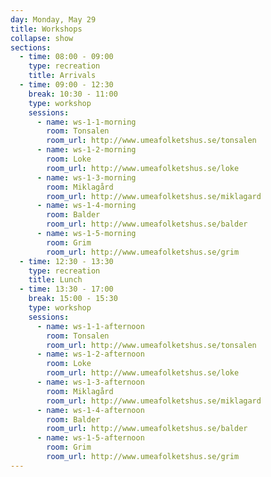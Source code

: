 ```yaml
---
day: Monday, May 29
title: Workshops
collapse: show
sections:
  - time: 08:00 - 09:00
    type: recreation
    title: Arrivals
  - time: 09:00 - 12:30
    break: 10:30 - 11:00
    type: workshop
    sessions:
      - name: ws-1-1-morning
        room: Tonsalen
        room_url: http://www.umeafolketshus.se/tonsalen
      - name: ws-1-2-morning
        room: Loke
        room_url: http://www.umeafolketshus.se/loke
      - name: ws-1-3-morning
        room: Miklagård
        room_url: http://www.umeafolketshus.se/miklagard
      - name: ws-1-4-morning
        room: Balder
        room_url: http://www.umeafolketshus.se/balder
      - name: ws-1-5-morning
        room: Grim
        room_url: http://www.umeafolketshus.se/grim
  - time: 12:30 - 13:30
    type: recreation
    title: Lunch
  - time: 13:30 - 17:00
    break: 15:00 - 15:30
    type: workshop
    sessions:
      - name: ws-1-1-afternoon
        room: Tonsalen
        room_url: http://www.umeafolketshus.se/tonsalen
      - name: ws-1-2-afternoon
        room: Loke
        room_url: http://www.umeafolketshus.se/loke
      - name: ws-1-3-afternoon
        room: Miklagård
        room_url: http://www.umeafolketshus.se/miklagard
      - name: ws-1-4-afternoon
        room: Balder
        room_url: http://www.umeafolketshus.se/balder
      - name: ws-1-5-afternoon
        room: Grim
        room_url: http://www.umeafolketshus.se/grim
---
```

